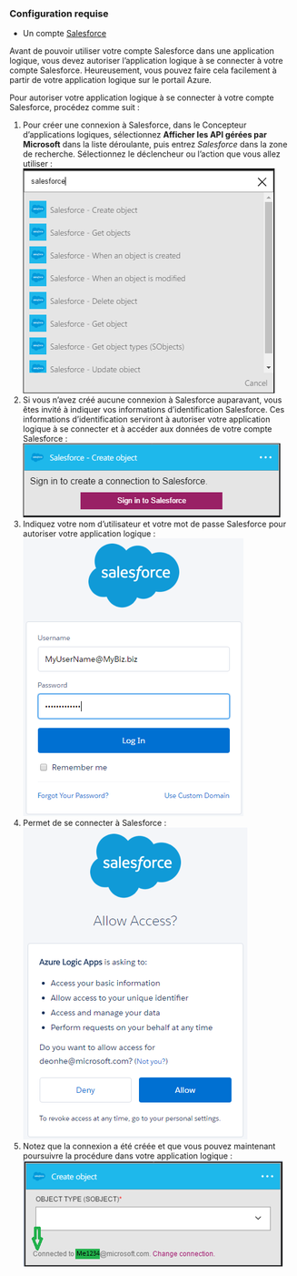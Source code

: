 ### Configuration requise
* Un compte [Salesforce](https://salesforce.com)

Avant de pouvoir utiliser votre compte Salesforce dans une application logique, vous devez autoriser l’application logique à se connecter à votre compte Salesforce. Heureusement, vous pouvez faire cela facilement à partir de votre application logique sur le portail Azure.

Pour autoriser votre application logique à se connecter à votre compte Salesforce, procédez comme suit :

1. Pour créer une connexion à Salesforce, dans le Concepteur d’applications logiques, sélectionnez **Afficher les API gérées par Microsoft** dans la liste déroulante, puis entrez *Salesforce* dans la zone de recherche. Sélectionnez le déclencheur ou l’action que vous allez utiliser :  
   ![Image de connexion Salesforce 1](./media/connectors-create-api-salesforce/salesforce-1.png)  
2. Si vous n’avez créé aucune connexion à Salesforce auparavant, vous êtes invité à indiquer vos informations d’identification Salesforce. Ces informations d’identification serviront à autoriser votre application logique à se connecter et à accéder aux données de votre compte Salesforce :  
   ![Image de connexion Salesforce 2](./media/connectors-create-api-salesforce/salesforce-2.png)  
3. Indiquez votre nom d’utilisateur et votre mot de passe Salesforce pour autoriser votre application logique :  
   ![Image de connexion Salesforce 3](./media/connectors-create-api-salesforce/salesforce-3.png)  
4. Permet de se connecter à Salesforce :  
   ![Image de connexion Salesforce 4](./media/connectors-create-api-salesforce/salesforce-4.png)  
5. Notez que la connexion a été créée et que vous pouvez maintenant poursuivre la procédure dans votre application logique :  
   ![Image de connexion Salesforce 5](./media/connectors-create-api-salesforce/salesforce-5.png)  

<!---HONumber=AcomDC_0727_2016-->
